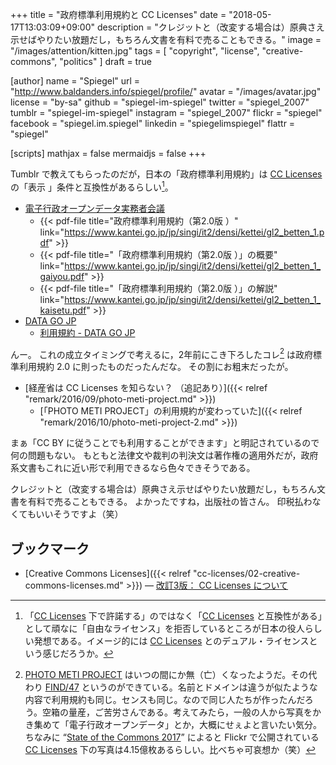 +++
title = "政府標準利用規約と CC Licenses"
date =  "2018-05-17T13:03:09+09:00"
description = "クレジットと（改変する場合は）原典さえ示せばやりたい放題だし，もちろん文書を有料で売ることもできる。"
image = "/images/attention/kitten.jpg"
tags        = [ "copyright", "license", "creative-commons", "politics" ]
draft = true

[author]
  name      = "Spiegel"
  url       = "http://www.baldanders.info/spiegel/profile/"
  avatar    = "/images/avatar.jpg"
  license   = "by-sa"
  github    = "spiegel-im-spiegel"
  twitter   = "spiegel_2007"
  tumblr    = "spiegel-im-spiegel"
  instagram = "spiegel_2007"
  flickr    = "spiegel"
  facebook  = "spiegel.im.spiegel"
  linkedin  = "spiegelimspiegel"
  flattr    = "spiegel"

[scripts]
  mathjax = false
  mermaidjs = false
+++

Tumblr で教えてもらったのだが，日本の「政府標準利用規約」は [CC Licenses] の「表示 <i class="fab fa-creative-commons-by"></i>」条件と互換性があるらしい[^lcs1]。

[^lcs1]: 「[CC Licenses] 下で許諾する」のではなく「[CC Licenses] と互換性がある」として頑なに「自由なライセンス」を拒否しているところが日本の役人らしい発想である。イメージ的には [CC Licenses] とのデュアル・ライセンスという感じだろうか。

- [電子行政オープンデータ実務者会議](https://www.kantei.go.jp/jp/singi/it2/densi/)
    - {{< pdf-file title="政府標準利用規約（第2.0版 ）" link="https://www.kantei.go.jp/jp/singi/it2/densi/kettei/gl2_betten_1.pdf" >}}
    - {{< pdf-file title="「政府標準利用規約（第2.0版 ）」の概要" link="https://www.kantei.go.jp/jp/singi/it2/densi/kettei/gl2_betten_1_gaiyou.pdf" >}}
    - {{< pdf-file title="「政府標準利用規約（第2.0版 ）」の解説" link="https://www.kantei.go.jp/jp/singi/it2/densi/kettei/gl2_betten_1_kaisetu.pdf" >}}
- [DATA GO JP](http://www.data.go.jp/) 
    - [利用規約 - DATA GO JP](http://www.data.go.jp/terms-of-use/terms-of-use/)

んー。
これの成立タイミングで考えるに，2年前にこき下ろしたコレ[^pmp1] は政府標準利用規約 2.0 に則ったものだったんだな。
その割にお粗末だったが。

[^pmp1]: [PHOTO METI PROJECT](https://photo.kankouyohou.com/) はいつの間にか無（亡）くなったようだ。その代わり [FIND/47](https://find47.jp/ "FIND/47 - The all-new photometi") というのができている。名前とドメインは違うが似たような内容で利用規約も同じ。センスも同じ。なので同じ人たちが作ったんだろう。空箱の量産，ご苦労さんである。考えてみたら，一般の人から写真をかき集めて「電子行政オープンデータ」とか，大概にせぇよと言いたい気分。ちなみに “[State of the Commons 2017](https://stateof.creativecommons.org/)” によると Flickr で公開されている [CC Licenses] 下の写真は4.15億枚あるらしい。比べちゃ可哀想か（笑）

- [経産省は CC Licenses を知らない？ （追記あり）]({{< relref "remark/2016/09/photo-meti-project.md" >}})
    - [「PHOTO METI PROJECT」の利用規約が変わっていた]({{< relref "remark/2016/10/photo-meti-project-2.md" >}})

まぁ「CC BY に従うことでも利用することができます」と明記されているので何の問題もない。
もともと法律文や裁判の判決文は著作権の適用外だが，政府系文書もこれに近い形で利用できるなら色々できそうである。

クレジットと（改変する場合は）原典さえ示せばやりたい放題だし，もちろん文書を有料で売ることもできる。
よかったですね，出版社の皆さん。
印税払わなくてもいいそうですよ（笑）

## ブックマーク

- [Creative Commons Licenses]({{< relref "cc-licenses/02-creative-commons-licenses.md" >}}) — [改訂3版： CC Licenses について](/cc-licenses/)

[CC Licenses]: https://creativecommons.org/licenses/ "ライセンスについて - Creative Commons"
